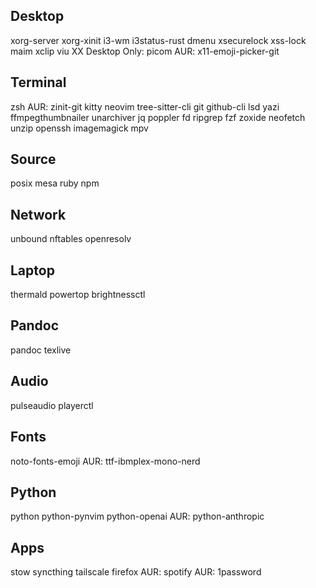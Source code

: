 ## Desktop
xorg-server xorg-xinit
i3-wm i3status-rust dmenu
xsecurelock xss-lock
maim
xclip
viu
XX Desktop Only: picom
AUR: x11-emoji-picker-git

## Terminal
zsh
AUR: zinit-git
kitty
neovim tree-sitter-cli
git github-cli
lsd
yazi ffmpegthumbnailer unarchiver jq poppler fd ripgrep fzf zoxide
neofetch
unzip
openssh
imagemagick mpv

## Source
posix mesa
ruby npm

## Network
unbound nftables openresolv

## Laptop
thermald powertop brightnessctl

## Pandoc
pandoc texlive

## Audio
pulseaudio playerctl

## Fonts
noto-fonts-emoji
AUR: ttf-ibmplex-mono-nerd

## Python
python python-pynvim  python-openai
AUR: python-anthropic

## Apps
stow
syncthing
tailscale
firefox
AUR: spotify
AUR: 1password
